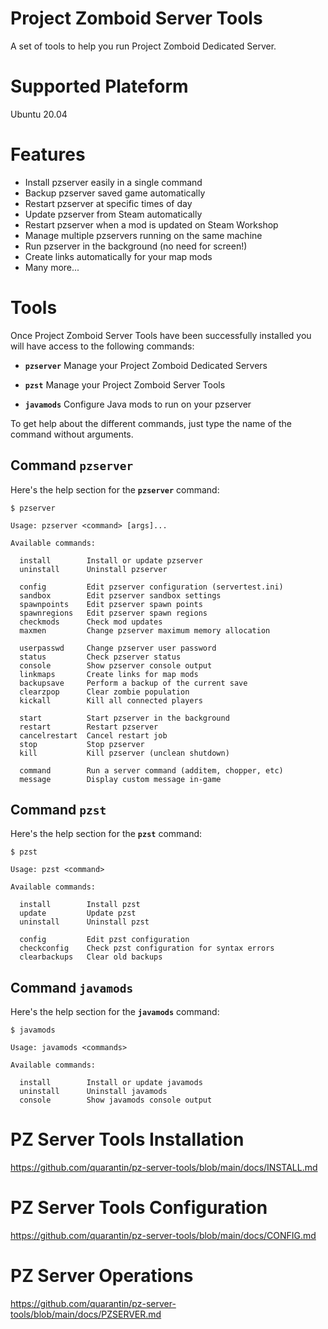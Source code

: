 # Project Zomboid Server Tools
A set of tools to help you run Project Zomboid Dedicated Server.

# Supported Plateform
Ubuntu 20.04

# Features
- Install pzserver easily in a single command
- Backup pzserver saved game automatically
- Restart pzserver at specific times of day
- Update pzserver from Steam automatically
- Restart pzserver when a mod is updated on Steam Workshop
- Manage multiple pzservers running on the same machine
- Run pzserver in the background (no need for screen!)
- Create links automatically for your map mods
- Many more...

# Tools
Once Project Zomboid Server Tools have been successfully installed you will have access to the following commands:
- **`pzserver`** Manage your Project Zomboid Dedicated Servers

- **`pzst`** Manage your Project Zomboid Server Tools

- **`javamods`** Configure Java mods to run on  your pzserver

To get help about the different commands, just type the name of the command without arguments.

## Command `pzserver`
Here's the help section for the **`pzserver`** command:

	$ pzserver

	Usage: pzserver <command> [args]...

	Available commands:

	  install        Install or update pzserver
	  uninstall      Uninstall pzserver

	  config         Edit pzserver configuration (servertest.ini)
	  sandbox        Edit pzserver sandbox settings
	  spawnpoints    Edit pzserver spawn points
	  spawnregions   Edit pzserver spawn regions
	  checkmods      Check mod updates
	  maxmen         Change pzserver maximum memory allocation

	  userpasswd     Change pzserver user password
	  status         Check pzserver status
	  console        Show pzserver console output
	  linkmaps       Create links for map mods
	  backupsave     Perform a backup of the current save
	  clearzpop      Clear zombie population
	  kickall        Kill all connected players

	  start          Start pzserver in the background
	  restart        Restart pzserver
	  cancelrestart  Cancel restart job
	  stop           Stop pzserver
	  kill           Kill pzserver (unclean shutdown)

	  command        Run a server command (additem, chopper, etc)
	  message        Display custom message in-game

## Command `pzst`
Here's the help section for the **`pzst`** command:

	$ pzst

	Usage: pzst <command>

	Available commands:

	  install        Install pzst
	  update         Update pzst
	  uninstall      Uninstall pzst

	  config         Edit pzst configuration
	  checkconfig    Check pzst configuration for syntax errors
	  clearbackups   Clear old backups

## Command `javamods`
Here's the help section for the **`javamods`** command:

	$ javamods

	Usage: javamods <commands>

	Available commands:

	  install        Install or update javamods
	  uninstall      Uninstall javamods
	  console        Show javamods console output

# PZ Server Tools Installation
https://github.com/quarantin/pz-server-tools/blob/main/docs/INSTALL.md

# PZ Server Tools Configuration
https://github.com/quarantin/pz-server-tools/blob/main/docs/CONFIG.md

# PZ Server Operations
https://github.com/quarantin/pz-server-tools/blob/main/docs/PZSERVER.md
